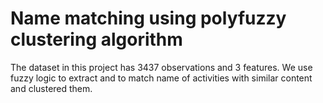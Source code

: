 # Name matching using polyfuzzy clustering algorithm
The dataset in this project has 3437 observations and 3 features. 
We use fuzzy logic to extract and to match name of activities with similar content and clustered
them.
